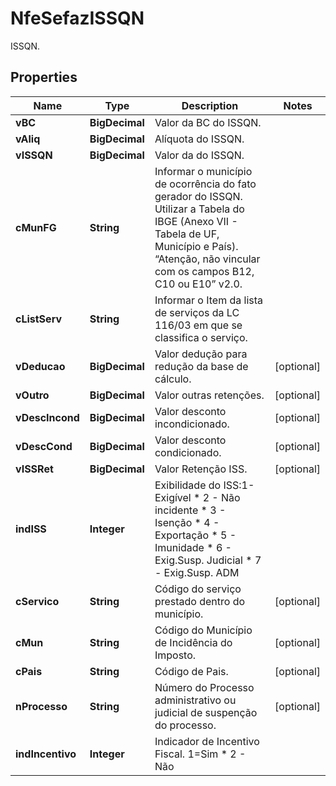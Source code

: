 

# NfeSefazISSQN

ISSQN.

## Properties

| Name | Type | Description | Notes |
|------------ | ------------- | ------------- | -------------|
|**vBC** | **BigDecimal** | Valor da BC do ISSQN. |  |
|**vAliq** | **BigDecimal** | Alíquota do ISSQN. |  |
|**vISSQN** | **BigDecimal** | Valor da do ISSQN. |  |
|**cMunFG** | **String** | Informar o município de ocorrência do fato gerador do ISSQN. Utilizar a Tabela do IBGE (Anexo VII - Tabela de UF, Município e País). “Atenção, não vincular com os campos B12, C10 ou E10” v2.0. |  |
|**cListServ** | **String** | Informar o Item da lista de serviços da LC 116/03 em que se classifica o serviço. |  |
|**vDeducao** | **BigDecimal** | Valor dedução para redução da base de cálculo. |  [optional] |
|**vOutro** | **BigDecimal** | Valor outras retenções. |  [optional] |
|**vDescIncond** | **BigDecimal** | Valor desconto incondicionado. |  [optional] |
|**vDescCond** | **BigDecimal** | Valor desconto condicionado. |  [optional] |
|**vISSRet** | **BigDecimal** | Valor Retenção ISS. |  [optional] |
|**indISS** | **Integer** | Exibilidade do ISS:1-Exigível  * 2 - Não incidente  * 3 - Isenção  * 4 - Exportação  * 5 - Imunidade  * 6 - Exig.Susp. Judicial  * 7 - Exig.Susp. ADM |  |
|**cServico** | **String** | Código do serviço prestado dentro do município. |  [optional] |
|**cMun** | **String** | Código do Município de Incidência do Imposto. |  [optional] |
|**cPais** | **String** | Código de Pais. |  [optional] |
|**nProcesso** | **String** | Número do Processo administrativo ou judicial de suspenção do processo. |  [optional] |
|**indIncentivo** | **Integer** | Indicador de Incentivo Fiscal. 1&#x3D;Sim  * 2 - Não |  |



